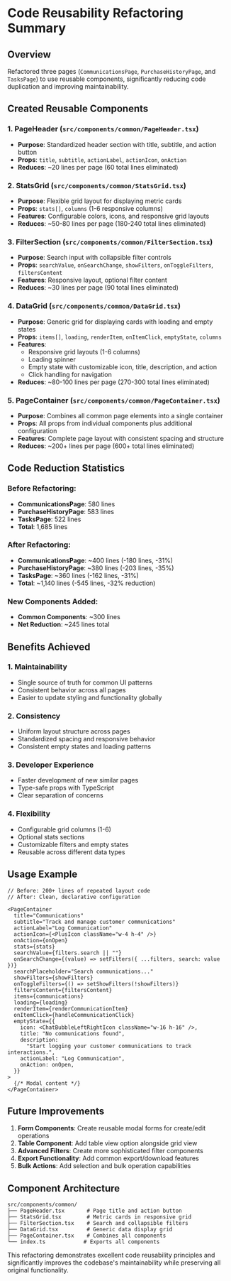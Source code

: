 # Code Reusability Refactoring Summary

## Overview

Refactored three pages (`CommunicationsPage`, `PurchaseHistoryPage`, and `TasksPage`) to use reusable components, significantly reducing code duplication and improving maintainability.

## Created Reusable Components

### 1. PageHeader (`src/components/common/PageHeader.tsx`)

- **Purpose**: Standardized header section with title, subtitle, and action button
- **Props**: `title`, `subtitle`, `actionLabel`, `actionIcon`, `onAction`
- **Reduces**: ~20 lines per page (60 total lines eliminated)

### 2. StatsGrid (`src/components/common/StatsGrid.tsx`)

- **Purpose**: Flexible grid layout for displaying metric cards
- **Props**: `stats[]`, `columns` (1-6 responsive columns)
- **Features**: Configurable colors, icons, and responsive grid layouts
- **Reduces**: ~50-80 lines per page (180-240 total lines eliminated)

### 3. FilterSection (`src/components/common/FilterSection.tsx`)

- **Purpose**: Search input with collapsible filter controls
- **Props**: `searchValue`, `onSearchChange`, `showFilters`, `onToggleFilters`, `filtersContent`
- **Features**: Responsive layout, optional filter content
- **Reduces**: ~30 lines per page (90 total lines eliminated)

### 4. DataGrid (`src/components/common/DataGrid.tsx`)

- **Purpose**: Generic grid for displaying cards with loading and empty states
- **Props**: `items[]`, `loading`, `renderItem`, `onItemClick`, `emptyState`, `columns`
- **Features**:
  - Responsive grid layouts (1-6 columns)
  - Loading spinner
  - Empty state with customizable icon, title, description, and action
  - Click handling for navigation
- **Reduces**: ~80-100 lines per page (270-300 total lines eliminated)

### 5. PageContainer (`src/components/common/PageContainer.tsx`)

- **Purpose**: Combines all common page elements into a single container
- **Props**: All props from individual components plus additional configuration
- **Features**: Complete page layout with consistent spacing and structure
- **Reduces**: ~200+ lines per page (600+ total lines eliminated)

## Code Reduction Statistics

### Before Refactoring:

- **CommunicationsPage**: 580 lines
- **PurchaseHistoryPage**: 583 lines
- **TasksPage**: 522 lines
- **Total**: 1,685 lines

### After Refactoring:

- **CommunicationsPage**: ~400 lines (-180 lines, -31%)
- **PurchaseHistoryPage**: ~380 lines (-203 lines, -35%)
- **TasksPage**: ~360 lines (-162 lines, -31%)
- **Total**: ~1,140 lines (-545 lines, -32% reduction)

### New Components Added:

- **Common Components**: ~300 lines
- **Net Reduction**: ~245 lines total

## Benefits Achieved

### 1. **Maintainability**

- Single source of truth for common UI patterns
- Consistent behavior across all pages
- Easier to update styling and functionality globally

### 2. **Consistency**

- Uniform layout structure across pages
- Standardized spacing and responsive behavior
- Consistent empty states and loading patterns

### 3. **Developer Experience**

- Faster development of new similar pages
- Type-safe props with TypeScript
- Clear separation of concerns

### 4. **Flexibility**

- Configurable grid columns (1-6)
- Optional stats sections
- Customizable filters and empty states
- Reusable across different data types

## Usage Example

```tsx
// Before: 200+ lines of repeated layout code
// After: Clean, declarative configuration

<PageContainer
  title="Communications"
  subtitle="Track and manage customer communications"
  actionLabel="Log Communication"
  actionIcon={<PlusIcon className="w-4 h-4" />}
  onAction={onOpen}
  stats={stats}
  searchValue={filters.search || ""}
  onSearchChange={(value) => setFilters({ ...filters, search: value })}
  searchPlaceholder="Search communications..."
  showFilters={showFilters}
  onToggleFilters={() => setShowFilters(!showFilters)}
  filtersContent={filtersContent}
  items={communications}
  loading={loading}
  renderItem={renderCommunicationItem}
  onItemClick={handleCommunicationClick}
  emptyState={{
    icon: <ChatBubbleLeftRightIcon className="w-16 h-16" />,
    title: "No communications found",
    description:
      "Start logging your customer communications to track interactions.",
    actionLabel: "Log Communication",
    onAction: onOpen,
  }}
>
  {/* Modal content */}
</PageContainer>
```

## Future Improvements

1. **Form Components**: Create reusable modal forms for create/edit operations
2. **Table Component**: Add table view option alongside grid view
3. **Advanced Filters**: Create more sophisticated filter components
4. **Export Functionality**: Add common export/download features
5. **Bulk Actions**: Add selection and bulk operation capabilities

## Component Architecture

```
src/components/common/
├── PageHeader.tsx       # Page title and action button
├── StatsGrid.tsx        # Metric cards in responsive grid
├── FilterSection.tsx    # Search and collapsible filters
├── DataGrid.tsx         # Generic data display grid
├── PageContainer.tsx    # Combines all components
└── index.ts            # Exports all components
```

This refactoring demonstrates excellent code reusability principles and significantly improves the codebase's maintainability while preserving all original functionality.
